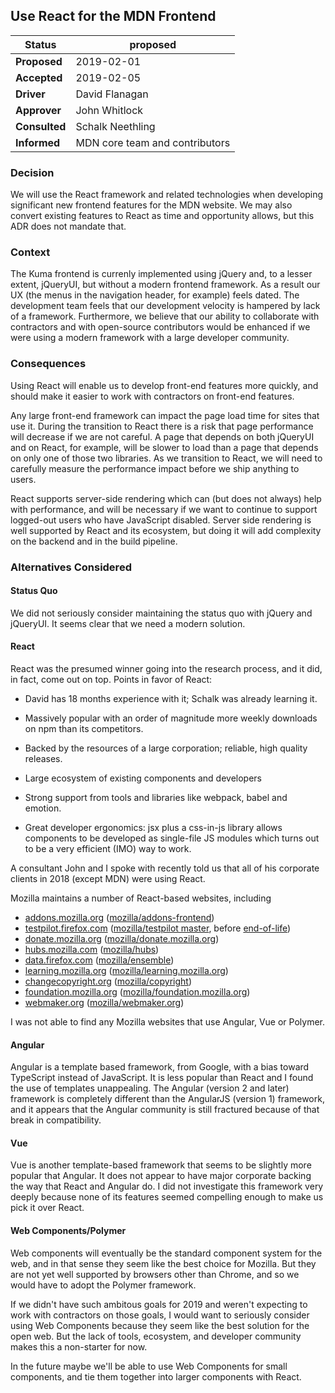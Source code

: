 ## Use React for the MDN Frontend

|Status       | proposed    |
|-------------|-------------|
|**Proposed** | 2019-02-01
|**Accepted** | 2019-02-05
|**Driver**   | David Flanagan
|**Approver** | John Whitlock
|**Consulted**| Schalk Neethling
|**Informed** | MDN core team and contributors

### Decision

We will use the React framework and related technologies when
developing significant new frontend features for the MDN website.
We may also convert existing features to React as time and
opportunity allows, but this ADR does not mandate that.

### Context

The Kuma frontend is currenly implemented using jQuery and, to a lesser extent, jQueryUI,
but without a modern frontend framework.  As a result our UX (the menus in
the navigation header, for example) feels dated. The development team
feels that our development velocity is hampered by lack of a
framework. Furthermore, we believe that our ability to collaborate
with contractors and with open-source contributors would be enhanced
if we were using a modern framework with a large developer community.

### Consequences

Using React will enable us to develop front-end features more quickly,
and should make it easier to work with contractors on front-end
features.

Any large front-end framework can impact the page load time for sites
that use it. During the transition to React there is a risk that page
performance will decrease if we are not careful. A page that depends
on both jQueryUI and on React, for example, will be slower to load
than a page that depends on only one of those two libraries.
As we transition to React, we will need to carefully measure the
performance impact before we ship anything to users.

React supports server-side rendering which can (but does not always) 
help with performance, and will be necessary if we want to continue
to support logged-out users who have JavaScript disabled. Server
side rendering is well supported by React and its ecosystem, but 
doing it will add complexity on the backend and in the build pipeline.

### Alternatives Considered

#### Status Quo

We did not seriously consider maintaining the status quo with jQuery
and jQueryUI. It seems clear that we need a modern solution.

#### React

React was the presumed winner going into the research process, and it
did, in fact, come out on top. Points in favor of React:

- David has 18 months experience with it; Schalk was already learning
  it.

- Massively popular with an order of magnitude more weekly downloads
  on npm than its competitors.

- Backed by the resources of a large corporation; reliable, high
  quality releases.

- Large ecosystem of existing components and developers

- Strong support from tools and libraries like webpack, babel and emotion.

- Great developer ergonomics: jsx plus a css-in-js library allows
  components to be developed as single-file JS modules which turns out
  to be a very efficient (IMO) way to work.

A consultant John and I spoke with recently told us that all of his
corporate clients in 2018 (except MDN) were using React.

Mozilla maintains a number of React-based websites, including

- [addons.mozilla.org](https://addons.mozilla.org/)
  ([mozilla/addons-frontend](https://github.com/mozilla/addons-frontend/))
- [testpilot.firefox.com](https://testpilot.firefox.com/)
  ([mozilla/testpilot master](https://github.com/mozilla/testpilot/tree/master),
  before [end-of-life](https://github.com/mozilla/testpilot/tree/eol))
- [donate.mozilla.org](https://donate.mozilla.org)
  ([mozilla/donate.mozilla.org](https://github.com/mozilla/donate.mozilla.org))
- [hubs.mozilla.com](https://hubs.mozilla.com/)
  ([mozilla/hubs](https://github.com/mozilla/hubs))
- [data.firefox.com](https://data.firefox.com/)
  ([mozilla/ensemble](https://github.com/mozilla/ensemble))
- [learning.mozilla.org](https://learning.mozilla.org)
  ([mozilla/learning.mozilla.org](https://github.com/mozilla/learning.mozilla.org))
- [changecopyright.org](https://changecopyright.org)
  ([mozilla/copyright](https://github.com/mozilla/copyright))
- [foundation.mozilla.org](https://foundation.mozilla.org)
  ([mozilla/foundation.mozilla.org](https://github.com/mozilla/foundation.mozilla.org))
- [webmaker.org](https://webmaker.org)
  ([mozilla/webmaker.org](https://github.com/mozilla/webmaker.org))

I was not able to find any Mozilla websites that use Angular, Vue or Polymer.

#### Angular

Angular is a template based framework, from Google, with a bias toward
TypeScript instead of JavaScript. It is less popular than React and I
found the use of templates unappealing. The Angular (version 2 and
later) framework is completely different than the AngularJS (version 1)
framework, and it appears that the Angular community is still
fractured because of that break in compatibility.

#### Vue

Vue is another template-based framework that seems to be slightly more
popular that Angular. It does not appear to have major corporate backing the
way that React and Angular do. I did not investigate this framework
very deeply because none of its features seemed compelling enough to
make us pick it over React.

#### Web Components/Polymer

Web components will eventually be the standard component system for
the web, and in that sense they seem like the best choice for
Mozilla. But they are not yet well supported by browsers other than
Chrome, and so we would have to adopt the Polymer framework.

If we didn't have such ambitous goals for 2019 and weren't expecting
to work with contractors on those goals, I would want to seriously
consider using Web Components because they seem like the best solution
for the open web. But the lack of tools, ecosystem, and developer
community makes this a non-starter for now.

In the future maybe we'll be able to use Web Components for small
components, and tie them together into larger components with React.
